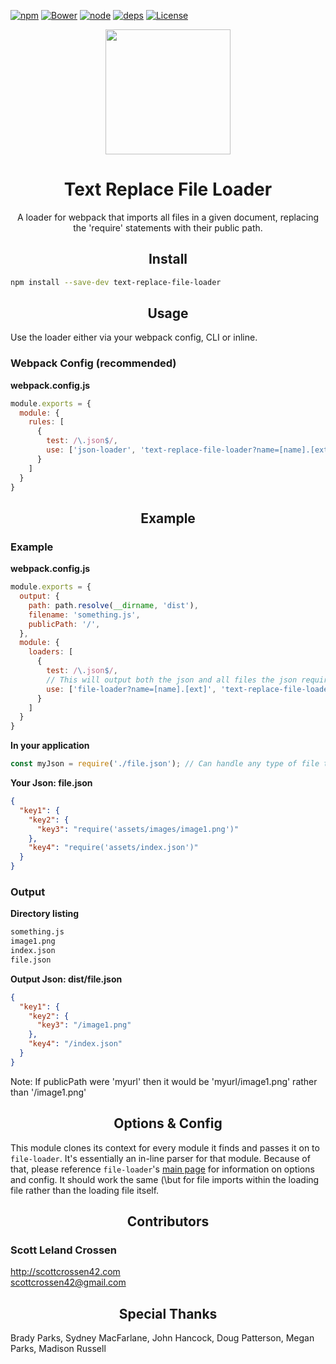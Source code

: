 [![npm][npm]][npm-url]
[![Bower][bow]][bow-url]
[![node][node]][node-url]
[![deps][deps]][deps-url]
[![License][lic]][lic-url]

<div align="center">
  <a href="https://github.com/webpack/webpack">
    <img width="200" height="200"
      src="https://webpack.js.org/assets/icon-square-big.svg">
  </a>
  <h1>Text Replace File Loader</h1>
  <p>A loader for webpack that imports all files in a given document, replacing the 'require' statements with their
  public path.</p>
</div>

<h2 align="center">Install</h2>

```bash
npm install --save-dev text-replace-file-loader
```

<h2 align="center">Usage</h2>

Use the loader either via your webpack config, CLI or inline.

### Webpack Config (recommended)

**webpack.config.js**
```js
module.exports = {
  module: {
    rules: [
      {
        test: /\.json$/,
        use: ['json-loader', 'text-replace-file-loader?name=[name].[ext]']
      }
    ]
  }
}
```

<h2 align="center">Example</h2>

### Example

**webpack.config.js**
```js
module.exports = {
  output: {
    path: path.resolve(__dirname, 'dist'),
    filename: 'something.js',
    publicPath: '/',
  },
  module: {
    loaders: [
      {
        test: /\.json$/,
        // This will output both the json and all files the json requires on.
        use: ['file-loader?name=[name].[ext]', 'text-replace-file-loader?name=[name].[ext]']
      }
    ]
  }
}
```

**In your application**
```js
const myJson = require('./file.json'); // Can handle any type of file though.
```

**Your Json: file.json**
```json
{
  "key1": {
    "key2": {
      "key3": "require('assets/images/image1.png')"
    },
    "key4": "require('assets/index.json')"
  }
}
```

### Output

**Directory listing**
```bash
something.js
image1.png
index.json
file.json
```

**Output Json: dist/file.json**
```json
{
  "key1": {
    "key2": {
      "key3": "/image1.png"
    },
    "key4": "/index.json"
  }
}
```
Note: If publicPath were 'myurl' then it would be 'myurl/image1.png' rather than '/image1.png'

<h2 align="center">Options & Config</h2>

This module clones its context for every module it finds and passes it on to ```file-loader```. It's essentially an
in-line parser for that module. Because of that, please reference ```file-loader```'s
[main page](https://github.com/webpack-contrib/file-loader) for information on
options and config. It should work the same (\but for file imports within the loading file rather than the loading
file itself.

<h2 align="center">Contributors</h2>

### Scott Leland Crossen  
<http://scottcrossen42.com>  
<scottcrossen42@gmail.com>

<h2 align="center">Special Thanks</h2>

Brady Parks, Sydney MacFarlane, John Hancock, Doug Patterson, Megan Parks, Madison Russell

[npm]: https://img.shields.io/npm/v/text-replace-file-loader.svg
[npm-url]: https://npmjs.com/package/text-replace-file-loader

[node]: https://img.shields.io/node/v/text-replace-file-loader.svg
[node-url]: https://nodejs.org

[deps]: https://david-dm.org/webpack/text-replace-file-loader.svg
[deps-url]: https://david-dm.org/webpack/text-replace-file-loader

[bow]: http://img.shields.io/bower/v/text-replace-file-loader.svg
[bow-url]: http://bower.io/

[lic]: https://img.shields.io/npm/l/text-replace-file-loader.svg
[lic-url]: LICENSE

